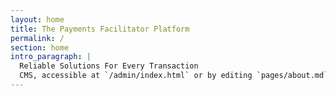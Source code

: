 ```yaml
---
layout: home
title: The Payments Facilitator Platform
permalink: /
section: home
intro_paragraph: |
  Reliable Solutions For Every Transaction
  CMS, accessible at `/admin/index.html` or by editing `pages/about.md` in a text editor.
---
```

